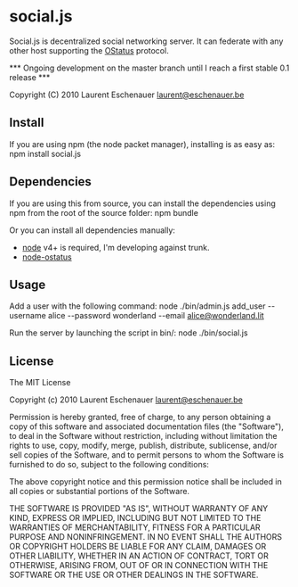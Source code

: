 social.js
=========

Social.js is decentralized social networking server. It can federate with any other host supporting the [OStatus](http://ostatus.org) protocol.

*** Ongoing development on the master branch until I reach a first stable 0.1 release ***

Copyright (C) 2010 Laurent Eschenauer <laurent@eschenauer.be>

Install
-------

If you are using npm (the node packet manager), installing is as easy as:
    npm install social.js


Dependencies
------------

If you are using this from source, you can install the dependencies using npm from the root of the source folder:
    npm bundle

Or you can install all dependencies manually:
- [node](http://nodejs.org/) v4+ is required, I'm developing against trunk.
- [node-ostatus](http://github.com/eschnou/node-ostatus/)

Usage
-----

Add a user with the following command:
    node ./bin/admin.js add_user --username alice --password wonderland --email alice@wonderland.lit

Run the server by launching the script in bin/:
    node ./bin/social.js

License
-------

The MIT License

Copyright (c) 2010 Laurent Eschenauer <laurent@eschenauer.be>

Permission is hereby granted, free of charge, to any person obtaining a copy
of this software and associated documentation files (the "Software"), to deal
in the Software without restriction, including without limitation the rights
to use, copy, modify, merge, publish, distribute, sublicense, and/or sell
copies of the Software, and to permit persons to whom the Software is
furnished to do so, subject to the following conditions:

The above copyright notice and this permission notice shall be included in
all copies or substantial portions of the Software.

THE SOFTWARE IS PROVIDED "AS IS", WITHOUT WARRANTY OF ANY KIND, EXPRESS OR
IMPLIED, INCLUDING BUT NOT LIMITED TO THE WARRANTIES OF MERCHANTABILITY,
FITNESS FOR A PARTICULAR PURPOSE AND NONINFRINGEMENT. IN NO EVENT SHALL THE
AUTHORS OR COPYRIGHT HOLDERS BE LIABLE FOR ANY CLAIM, DAMAGES OR OTHER
LIABILITY, WHETHER IN AN ACTION OF CONTRACT, TORT OR OTHERWISE, ARISING FROM,
OUT OF OR IN CONNECTION WITH THE SOFTWARE OR THE USE OR OTHER DEALINGS IN
THE SOFTWARE.
